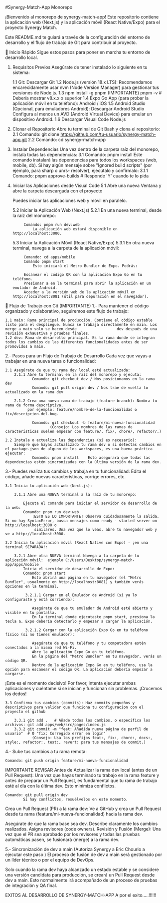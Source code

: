 #Synergy-Match-App  Monorepo

¡Bienvenido al monorepo de synergy-match-app! Este repositorio contiene la aplicación web (Next.js) y la aplicación móvil (React Native/Expo) para el proyecto Synergy Match.

Este README.md te guiará a través de la configuración del entorno de desarrollo y el flujo de trabajo de Git para contribuir al proyecto.

🚀 Inicio Rápido
Sigue estos pasos para poner en marcha tu entorno de desarrollo local.

1. Requisitos Previos
Asegúrate de tener instalado lo siguiente en tu sistema:

    1.1 Git: Descargar Git
    1.2 Node.js (versión 18.x LTS): Recomendamos encarecidamente usar nvm (Node Version Manager) para gestionar tus versiones de Node.js.
    1.3 npm install -g pnpm (IMPORTANTE)
      pnpm -v # Debería mostrar v8.x.x o superior
    1.4 Expo Go App (para probar la aplicación móvil en tu teléfono): Android / iOS
    1.5 Android Studio (Opcional, para emuladores Android):
        Descargar Android Studio
        Configura al menos un AVD (Android Virtual Device) para emular un dispositivo Android.
    1.6 Descargar Visual Code Node.js
   
3. Clonar el Repositorio
Abre tu terminal de Git Bash y clona el repositorio:
    2.1 Comando: git clone https://github.com/tu-usuario/synergy-match-app.git 
    2.2 Comando: cd synergy-match-app

4. Instalar Dependencias
Una vez dentro de la carpeta raíz del monorepo, instala todas las dependencias:
    3.1 Comando: pnpm install
    Este comando instalará las dependencias para todos los workspaces (web, mobile, db). Si hay algún mensaje sobre "Ignored build scripts" (por ejemplo, para sharp o unrs-        resolver), ejecútalo y confírmalo:
        3.1.1 Comando: pnpm approve-builds
                # Responde 'Y' cuando te lo pida

5. Iniciar las Aplicaciones desde Visual Code
   5.1 Abre una nueva Ventana y abre la carpeta descargada con el proyecto

    Puedes iniciar las aplicaciones web y móvil en paralelo.

    5.2 Iniciar la Aplicación Web (Next.js)
        5.2.1 En una nueva terminal, desde la raíz del monorepo:

            Comando: pnpm run dev:web
                La aplicación web estará disponible en http://localhost:3000.

    5.3 Iniciar la Aplicación Móvil (React Native/Expo)
        5.3.1 En otra nueva terminal, navega a la carpeta de la aplicación móvil:

            Comando: cd apps/mobile
            Comando pnpm start
                Esto iniciará el Metro Bundler de Expo. Podrás:

            Escanear el código QR con la aplicación Expo Go en tu teléfono.
            Presionar a en la terminal para abrir la aplicación en un emulador de Android.
            Acceder a la versión web de la aplicación móvil en http://localhost:8081 (útil para depuración en el navegador).

🌳 Flujo de Trabajo con Git (IMPORTANTE)
1.- Para mantener el código organizado y colaborativo, seguiremos este flujo de trabajo:

    1.1 main: Rama principal de producción. Contiene el código estable listo para el despliegue. Nunca se trabaja directamente en main. Los merge a main solo se hacen desde                  dev después de una revisión exhaustiva y pruebas finales.
    1.2 dev: Rama de desarrollo principal. Es la rama donde se integran todos los cambios de las diferentes funcionalidades antes de ser promovidos a main.

2.- Pasos para un Flujo de Trabajo de Desarrollo
    Cada vez que vayas a trabajar en una nueva tarea o funcionalidad:

    2.1 Asegúrate de que tu rama dev local esté actualizada:
        2.1.1 Abre tu terminal en la raíz del monorepo y ejecuta:
                Comando: git checkout dev / Nos posicionamos en la rama dev 
                Comando: git pull origin dev / Nos trae de vuelta lo actualizado en la rama dev
        
        2.1.2 Crea una nueva rama de trabajo (feature branch): Nombra tu rama de forma descriptiva, 
              por ejemplo: feature/nombre-de-la-funcionalidad o fix/descripcion-del-bug.
              
                Comando: git checkout -b feature/mi-nueva-funcionalidad
                        (Consejo: Los nombres de las ramas de características suelen empezar con feature/, fix/, chore/, refactor/.)

    2.2 Instala o actualiza las dependencias (si es necesario):
        Siempre que hayas actualizado tu rama dev o si detectas cambios en el package.json de alguno de los workspaces, es una buena práctica ejecutar:
                Comando: pnpm install    Esto asegurará que todas las dependencias estén sincronizadas con la última versión de la rama dev.

3.- Puedes realiza tus cambios y trabaja en tu funcionalidad: Edita el código, añade nuevas características, corrige errores, etc.

    3.1 Inicia tu aplicación web (Next.js):

        3.1.1 Abre una NUEVA terminal a la raíz de tu monorepo: 

            Ejecuta el comando para iniciar el servidor de desarrollo de la web:
            Comando: pnpm run dev:web
                ¡ESTO ES LO IMPORTANTE! Observa cuidadosamente la salida. Si no hay SyntaxError, busca mensajes como ready - started server on http://localhost:3000 o 
                 similares. Una vez que lo veas, abre tu navegador web y ve a http://localhost:3000.

    3.2 Inicia tu aplicación móvil (React Native con Expo) - ¡en una terminal SEPARADA!:

        3.2.1 Abre otra NUEVA terminal Navega a la carpeta de tu aplicación móvil:  ejemplo C:/Users/Desktop/synergy-match-app/apps/mobile
            Inicia el servidor de desarrollo de Expo:
            Comando: pnpm start
                Esto abrirá una página en tu navegador (el "Metro Bundler", usualmente en http://localhost:8081) y también verás opciones en la terminal.

             3.2.1.1 Cargar en el Emulador de Android (si ya lo configuraste y está corriendo):

                Asegúrate de que tu emulador de Android esté abierto y visible en tu pantalla.
                En la terminal donde ejecutaste pnpm start, presiona la tecla a. Expo debería detectarlo y empezar a cargar la aplicación.

             3.2.1.2 Cargar con la aplicación Expo Go en tu teléfono físico (si no tienes emulador):

                Asegúrate de que tu teléfono y tu computadora estén conectados a la misma red Wi-Fi.
                Abre la aplicación Expo Go en tu teléfono.
                En la página del "Metro Bundler" en tu navegador, verás un código QR.
                Dentro de la aplicación Expo Go en tu teléfono, usa la opción para escanear el código QR. La aplicación debería empezar a cargarse.

¡Este es el momento decisivo! Por favor, intenta ejecutar ambas aplicaciones y cuéntame si se inician y funcionan sin problemas. ¡Crucemos los dedos!

    3.3 Confirma tus cambios (commits): Haz commits pequeños y descriptivos para validar que funciona tu configuracion con el proyecto el github

        3.3.1 git add .   # Añade todos los cambios, o especifica los archivos: git add apps/web/src/pages/index.js
        3.3.2 git commit -m "feat: Añadida nueva página de perfil de usuario"  # O "fix: Corregido error en login"
                (Consejo: Usa los prefijos feat:, fix:, chore:, docs:, style:, refactor:, test:, revert: para tus mensajes de commit.)

4.- Sube tus cambios a tu rama remota:

    Comando: git push origin feature/mi-nueva-funcionalidad

IMPORTANTE REVISAR Antes de Actualizar la rama dev local (antes de un Pull Request):
Una vez que hayas terminado tu trabajo en la rama feature y antes de preparar un Pull Request, es fundamental que tu rama de trabajo esté al día con la última dev. Esto minimiza conflictos.

    Comando: git pull origin dev
            Si hay conflictos, resuélvelos en este momento.

Crea un Pull Request (PR) a la rama dev:
            Ve a GitHub y crea un Pull Request desde tu rama (feature/mi-nueva-funcionalidad) hacia la rama dev.

Asegúrate de que la rama base sea dev.
Describe claramente los cambios realizados.
Asigna revisores (code owners).
Revisión y Fusión (Merge):
Una vez que el PR sea aprobado por los revisores y todas las pruebas automáticas pasen, se fusionará (merge) a la rama dev.

5.- Sincronización de dev a main (Autoriza Synergy a Eric Chourio a ejecutar este paso )
El proceso de fusión de dev a main será gestionado por un líder técnico o por el equipo de DevOps.

Solo cuando la rama dev haya alcanzado un estado estable y se considere una versión candidata para producción, se creará un Pull Request desde dev a main.
Esto normalmente irá acompañado de un proceso de pruebas de integración y QA final.



EXITOS AL DESARROLLO DE SYNERGY-MATCH-APP      A por el exito.....!!!!!!

